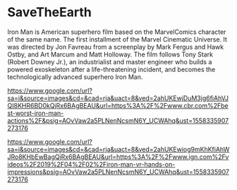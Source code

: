 # SaveTheEarth
Iron Man is American superhero film based on the MarvelComics character of the same name. 
The first installment of the Marvel Cinematic Universe.
It was directed by Jon Favreau from a screenplay by Mark Fergus and Hawk Ostby, and Art Marcum and Matt Holloway.
The film follows Tony Stark (Robert Downey Jr.), an industrialist and master engineer who builds a powered exoskeleton after a life-threatening incident, and becomes the technologically advanced superhero Iron Man.

https://www.google.com/url?sa=i&source=images&cd=&cad=rja&uact=8&ved=2ahUKEwjDuM3jg6fiAhVJQI8KHR6BD0kQjRx6BAgBEAU&url=https%3A%2F%2Fwww.cbr.com%2Fbest-worst-iron-man-actions%2F&psig=AOvVaw2a5PLNenNcsmN6Y_UCWAhq&ust=1558335907273176

https://www.google.com/url?sa=i&source=images&cd=&cad=rja&uact=8&ved=2ahUKEwiog9mKhKfiAhWJRo8KHbEwBagQjRx6BAgBEAU&url=https%3A%2F%2Fwww.ign.com%2Fvideos%2F2019%2F04%2F02%2Firon-man-vr-hands-on-impressions&psig=AOvVaw2a5PLNenNcsmN6Y_UCWAhq&ust=1558335907273176
